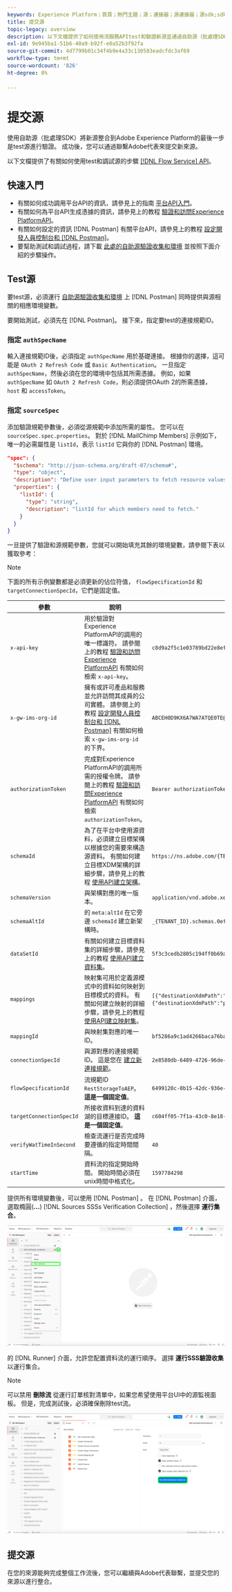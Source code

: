 ```yaml
---
keywords: Experience Platform；首頁；熱門主題；源；連接器；源連接器；源sdk;sdk;SDK
title: 提交源
topic-legacy: overview
description: 以下文檔提供了如何使用流服務APItest和驗證新源並通過自助源（批處理SDK）整合新源的步驟。
exl-id: 9e945ba1-51b6-40a9-b92f-e0a52b3f92fa
source-git-commit: 4d7799b01c34f4b9e4a33c130583eadcfdc3af69
workflow-type: tm+mt
source-wordcount: '826'
ht-degree: 0%

---
```


# 提交源

使用自助源（批處理SDK）將新源整合到Adobe Experience Platform的最後一步是test源進行驗證。 成功後，您可以通過聯繫Adobe代表來提交新來源。

以下文檔提供了有關如何使用test和調試源的步驟 [[!DNL Flow Service] API](https://www.adobe.io/experience-platform-apis/references/flow-service/)。

## 快速入門

* 有關如何成功調用平台API的資訊，請參見上的指南 [平台API入門](../../../landing/api-guide.md)。
* 有關如何為平台API生成憑據的資訊，請參見上的教程 [驗證和訪問Experience PlatformAPI](../../../landing/api-authentication.md)。
* 有關如何設定的資訊 [!DNL Postman] 有關平台API，請參見上的教程 [設定開發人員控制台和 [!DNL Postman]](../../../landing/postman.md)。
* 要幫助測試和調試過程，請下載 [此處的自助源驗證收集和環境](../assets/sdk-verification.zip) 並按照下面介紹的步驟操作。

## Test源

要test源，必須運行 [自助源驗證收集和環境](../assets/sdk-verification.zip) 上 [!DNL Postman] 同時提供與源相關的相應環境變數。

要開始測試，必須先在 [!DNL Postman]。 接下來，指定要test的連接規範ID。

### 指定 `authSpecName`

輸入連接規範ID後，必須指定 `authSpecName` 用於基礎連接。 根據你的選擇，這可能是 `OAuth 2 Refresh Code` 或  `Basic Authentication`。 一旦指定 `authSpecName`，然後必須在您的環境中包括其所需憑據。 例如，如果 `authSpecName` 如 `OAuth 2 Refresh Code`，則必須提供OAuth 2的所需憑據， `host` 和 `accessToken`。

### 指定 `sourceSpec`

添加驗證規範參數後，必須從源規範中添加所需的屬性。 您可以在 `sourceSpec.spec.properties`。 對於 [!DNL MailChimp Members] 示例如下，唯一的必需屬性是 `listId`，表示 `listId` 它與你的 [!DNL Postman] 環境。

```json
"spec": {
  "$schema": "http://json-schema.org/draft-07/schema#",
  "type": "object",
  "description": "Define user input parameters to fetch resource values.",
  "properties": {
    "listId": {
      "type": "string",
      "description": "listId for which members need to fetch."
    }
  }
}
```

一旦提供了驗證和源規範參數，您就可以開始填充其餘的環境變數，請參閱下表以獲取參考：

>[!NOTE]
>
>下面的所有示例變數都是必須更新的佔位符值， `flowSpecificationId` 和 `targetConnectionSpecId`，它們是固定值。

| 參數 | 說明 | 範例 |
| --- | --- | --- |
| `x-api-key` | 用於驗證對Experience PlatformAPI的調用的唯一標識符。 請參閱上的教程 [驗證和訪問Experience PlatformAPI](../../../landing/api-authentication.md) 有關如何檢索 `x-api-key`。 | `c8d9a2f5c1e03789bd22e8efdd1bdc1b` |
| `x-gw-ims-org-id` | 擁有或許可產品和服務並允許訪問其成員的公司實體。 請參閱上的教程 [設定開發人員控制台和 [!DNL Postman]](../../../landing/postman.md) 有關如何檢索 `x-gw-ims-org-id` 的下界。 | `ABCEH0D9KX6A7WA7ATQE0TE@adobeOrg` |
| `authorizationToken` | 完成對Experience PlatformAPI的調用所需的授權令牌。 請參閱上的教程 [驗證和訪問Experience PlatformAPI](../../../landing/api-authentication.md) 有關如何檢索 `authorizationToken`。 | `Bearer authorizationToken` |
| `schemaId` | 為了在平台中使用源資料，必須建立目標架構以根據您的需要來構造源資料。 有關如何建立目標XDM架構的詳細步驟，請參見上的教程 [使用API建立架構](../../../xdm/api/schemas.md)。 | `https://ns.adobe.com/{TENANT_ID}.schemas.0ef4ce0d390f0809fad490802f53d30b` |
| `schemaVersion` | 與架構對應的唯一版本。 | `application/vnd.adobe.xed-full-notext+json; version=1` |
| `schemaAltId` | 的 `meta:altId` 在它旁邊  `schemaId` 建立新架構時。 | `_{TENANT_ID}.schemas.0ef4ce0d390f0809fad490802f53d30b` |
| `dataSetId` | 有關如何建立目標資料集的詳細步驟，請參見上的教程 [使用API建立資料集](../../../catalog/api/create-dataset.md)。 | `5f3c3cedb2805c194ff0b69a` |
| `mappings` | 映射集可用於定義源模式中的資料如何映射到目標模式的資料。 有關如何建立映射的詳細步驟，請參見上的教程 [使用API建立映射集](../../../data-prep/api/mapping-set.md)。 | `[{"destinationXdmPath":"person.name.firstName","sourceAttribute":"email.email_id","identity":false,"version":0},{"destinationXdmPath":"person.name.lastName","sourceAttribute":"email.activity.action","identity":false,"version":0}]` |
| `mappingId` | 與映射集對應的唯一ID。 | `bf5286a9c1ad4266baca76ba3adc9366` |
| `connectionSpecId` | 與源對應的連接規範ID。 這是您在 [建立新連接規範](./create.md)。 | `2e8580db-6489-4726-96de-e33f5f60295f` |
| `flowSpecificationId` | 流規範ID `RestStorageToAEP`。 **這是一個固定值**。 | `6499120c-0b15-42dc-936e-847ea3c24d72` |
| `targetConnectionSpecId` | 所接收資料到達的資料湖的目標連接ID。 **這是一個固定值**。 | `c604ff05-7f1a-43c0-8e18-33bf874cb11c` |
| `verifyWatTimeInSecond` | 檢查流運行是否完成時要遵循的指定時間間隔。 | `40` |
| `startTime` | 資料流的指定開始時間。 開始時間必須在unix時間中格式化。 | `1597784298` |

提供所有環境變數後，可以使用 [!DNL Postman] 。 在 [!DNL Postman] 介面，選取橢圓(**...**) [!DNL Sources SSSs Verification Collection] ，然後選擇 **運行集合**。

![跑](../assets/runner.png)

的 [!DNL Runner] 介面，允許您配置資料流的運行順序。 選擇 **運行SSS驗證收集** 以運行集合。

>[!NOTE]
>
>可以禁用 **刪除流** 從運行訂單核對清單中，如果您希望使用平台UI中的源監視面板。 但是，完成測試後，必須確保刪除test流。

![運行集合](../assets/run-collection.png)

## 提交源

在您的來源能夠完成整個工作流後，您可以繼續與Adobe代表聯繫，並提交您的來源以進行整合。
